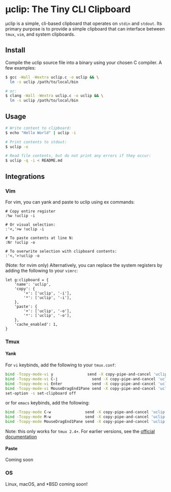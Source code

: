 # μclip: The Tiny CLI Clipboard

μclip is a simple, cli-based clipboard that operates on `stdin` and `stdout`. Its primary purpose is to provide a simple clipboard that can interface between `tmux`, `vim`, and system clipboards.

## Install

Compile the uclip source file into a binary using your chosen C compiler. A few examples:

```sh
$ gcc -Wall -Wextra uclip.c -o uclip && \
  ln -s uclip /path/to/local/bin

# or:
$ clang -Wall -Wextra uclip.c -o uclip && \
  ln -s uclip /path/to/local/bin
```

## Usage

```sh
# Write content to clipboard:
$ echo "Hello World" | uclip -i

# Print contents to stdout:
$ uclip -o

# Read file contents, but do not print any errors if they occur:
$ uclip -q -i < README.md
```

## Integrations

### Vim

For vim, you can yank and paste to uclip using ex commands:

```
# Copy entire register
:%w !uclip -i

# Or visual selection:
:'<,'>w !uclip -i

# To paste contents at line N:
:Nr !uclip -o

# To overwrite selection with clipboard contents:
:'<,'>!uclip -o
```

(Note: for nvim only) Alternatively, you  can replace the system registers by adding the following to your `vimrc`:

```
let g:clipboard = {
    'name': 'uclip',
    'copy': {
        '+': ['uclip', '-i'],
        '*': ['uclip', '-i'],
    },
    'paste': {
        '+': ['uclip', '-o'],
        '*': ['uclip', '-o'],
    },
    'cache_enabled': 1,
}
```

### Tmux

#### Yank

For `vi` keybinds, add the following to your `tmux.conf`:

```sh
bind -Tcopy-mode-vi y               send -X copy-pipe-and-cancel 'uclip -i'
bind -Tcopy-mode-vi C-j               send -X copy-pipe-and-cancel 'uclip -i'
bind -Tcopy-mode-vi Enter             send -X copy-pipe-and-cancel 'uclip -i'
bind -Tcopy-mode-vi MouseDragEnd1Pane send -X copy-pipe-and-cancel 'uclip -i'
set-option -s set-clipboard off
```

or for `emacs` keybinds, add the following:

```sh
bind -Tcopy-mode C-w               send -X copy-pipe-and-cancel 'uclip -i'
bind -Tcopy-mode M-w               send -X copy-pipe-and-cancel 'uclip -i'
bind -Tcopy-mode MouseDragEnd1Pane send -X copy-pipe-and-cancel 'uclip -i'
```

Note: this only works for `tmux 2.4+`. For earlier versions, see the [official documentation](https://github.com/tmux/tmux/wiki/Clipboard#how-to-configure---tmux-23-and-earlier)

#### Paste

Coming soon

### OS

Linux, macOS, and \*BSD coming soon!
